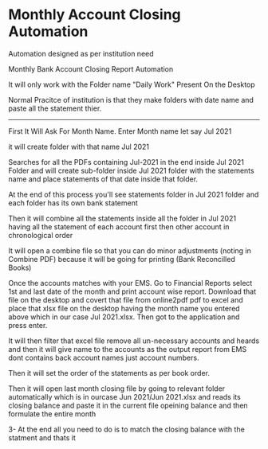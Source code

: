 # Monthly Account Closing Automation
 Automation designed as per institution need

Monthly Bank Account Closing Report Automation

It will only work with the Folder name "Daily Work" Present On the Desktop

Normal Pracitce of institution is that they make folders with date name and paste all the statement thier.

______________________________________________________________________________________________________________________________________

First It Will Ask For Month Name. Enter Month name let say Jul 2021

 it will create folder with that name Jul 2021
 
 Searches for all the PDFs containing Jul-2021 in the end inside Jul 2021 Folder and will create sub-folder inside Jul 2021 folder with the statements name and place statements of that date inside that folder.
 
 At the end of this process you'll see statements folder in Jul 2021 folder and each folder has its own bank statement
 
 Then it will combine all the statements inside all the folder in Jul 2021 having all the statement of each account first then other account in chronological order
 
 It will open a combine file so that you can do minor adjustments (noting in Combine PDF) because it will be going for printing (Bank Reconcilled Books)
 
Once the accounts matches with your EMS. Go to Financial Reports select 1st and last date of the month and print account wise report. Download that file on the desktop and covert that file from online2pdf pdf to excel and place that xlsx file on the desktop having the month name you entered above which in our case Jul 2021.xlsx. Then got to the application and press enter.

It will then filter that excel file remove all un-necessary accounts and heards and then it will give name to the accounts as the output report from EMS dont contains back account names just account numbers.

 Then it will set the order of the statements as per book order.
 
 Then it will open last month closing file by going to relevant folder automatically which is in ourcase Jun 2021/Jun 2021.xlsx and reads its closing balance and paste it in the current file opeining balance and then formulate the entire month

3- At the end all you need to do is to match the closing balance with the statment and thats it
